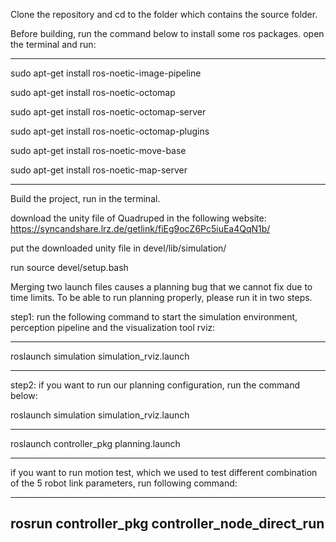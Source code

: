 Clone the repository and cd to the folder which contains the source folder.

Before building, run the command below to install some ros packages. open the terminal and run:

------------------------------------------------------------------------------------------------
sudo apt-get install ros-noetic-image-pipeline

sudo apt-get install ros-noetic-octomap

sudo apt-get install ros-noetic-octomap-server

sudo apt-get install ros-noetic-octomap-plugins

sudo apt-get install ros-noetic-move-base

sudo apt-get install ros-noetic-map-server

------------------------------------------------------------------------------------------------

Build the project, run <catkin build> in the terminal.

download the unity file of Quadruped in the following website: https://syncandshare.lrz.de/getlink/fiEg9ocZ6Pc5iuEa4QqN1b/

put the downloaded unity file in devel/lib/simulation/

run source devel/setup.bash

Merging two launch files causes a planning bug that we cannot fix due to time limits. To be able to run planning properly, please run it in two steps.

step1: 
run the following command to start the simulation environment, perception pipeline and the visualization tool rviz:

------------------------------------------------------------------------------------------------
roslaunch simulation simulation_rviz.launch

------------------------------------------------------------------------------------------------

step2:
if you want to run our planning configuration, run the command below:

roslaunch simulation simulation_rviz.launch 

------------------------------------------------------------------------------------------------
roslaunch controller_pkg planning.launch

------------------------------------------------------------------------------------------------

if you want to run motion test, which we used to test different combination of the 5 robot link parameters, run following command:

------------------------------------------------------------------------------------------------
rosrun controller_pkg controller_node_direct_run
------------------------------------------------------------------------------------------------

